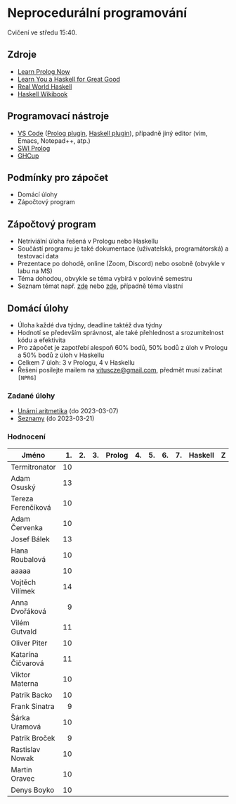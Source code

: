 Neprocedurální programování
===========================

Cvičení ve středu 15:40.

Zdroje
------

- [Learn Prolog Now](http://www.learnprolognow.org/)
- [Learn You a Haskell for Great Good](http://learnyouahaskell.com/)
- [Real World Haskell](http://book.realworldhaskell.org/)
- [Haskell Wikibook](https://en.wikibooks.org/wiki/Haskell)

Programovací nástroje
---------------------

- [VS Code](https://code.visualstudio.com/) ([Prolog plugin](https://marketplace.visualstudio.com/items?itemName=arthurwang.vsc-prolog), [Haskell plugin](https://marketplace.visualstudio.com/items?itemName=haskell.haskell)), případně jiný editor (vim, Emacs, Notepad++, atp.)
- [SWI Prolog](http://www.swi-prolog.org/)
- [GHCup](https://www.haskell.org/ghcup/)

Podmínky pro zápočet
--------------------

- Domácí úlohy
- Zápočtový program

Zápočtový program
-----------------

- Netriviální úloha řešená v Prologu nebo Haskellu
- Součástí programu je také dokumentace (uživatelská, programátorská) a testovací data
- Prezentace po dohodě, online (Zoom, Discord) nebo osobně (obvykle v labu na MS)
- Téma dohodou, obvykle se téma vybírá v polovině semestru
- Seznam témat např. [zde](http://kti.mff.cuni.cz/~hric/vyuka/pl_prikl_win.pdf) nebo [zde](http://ksvi.mff.cuni.cz/~dvorak/vyuka/14/NPRG005x01/programy.html), případně téma vlastní

Domácí úlohy
------------

- Úloha každé dva týdny, deadline taktéž dva týdny
- Hodnotí se především správnost, ale také přehlednost a srozumitelnost kódu a efektivita
- Pro zápočet je zapotřebí alespoň 60% bodů, 50% bodů z úloh v Prologu a 50% bodů z úloh v Haskellu
- Celkem 7 úloh: 3 v Prologu, 4 v Haskellu
- Řešení posílejte mailem na vituscze@gmail.com, předmět musí začínat `[NPRG]`

### Zadané úlohy

- [Unární aritmetika](https://github.com/vituscze/neproc/blob/master/Homework/hw1.pl) (do 2023-03-07)
- [Seznamy](https://github.com/vituscze/neproc/blob/master/Homework/hw2.pl) (do 2023-03-21)


### Hodnocení

| Jméno               | 1. | 2. | 3. | Prolog | 4. | 5. | 6. | 7. | Haskell |  Z | ZP |
| ------------------- | --:| --:| --:|:------:| --:| --:| --:| --:|:-------:|:--:|:--:|
| Termitronator       | 10 |    |    |        |    |    |    |    |         |    |    |
| Adam Osuský         | 13 |    |    |        |    |    |    |    |         |    |    |
| Tereza Ferenčíková  | 10 |    |    |        |    |    |    |    |         |    |    |
| Adam Červenka       | 10 |    |    |        |    |    |    |    |         |    |    |
| Josef Bálek         | 13 |    |    |        |    |    |    |    |         |    |    |
| Hana Roubalová      | 10 |    |    |        |    |    |    |    |         |    |    |
| aaaaa               | 10 |    |    |        |    |    |    |    |         |    |    |
| Vojtěch Vilímek     | 14 |    |    |        |    |    |    |    |         |    |    |
| Anna Dvořáková      |  9 |    |    |        |    |    |    |    |         |    |    |
| Vilém Gutvald       | 11 |    |    |        |    |    |    |    |         |    |    |
| Oliver Piter        | 10 |    |    |        |    |    |    |    |         |    |    |
| Katarína Čičvarová  | 11 |    |    |        |    |    |    |    |         |    |    |
| Viktor Materna      | 10 |    |    |        |    |    |    |    |         |    |    |
| Patrik Backo        | 10 |    |    |        |    |    |    |    |         |    |    |
| Frank Sinatra       |  9 |    |    |        |    |    |    |    |         |    |    |
| Šárka Uramová       | 10 |    |    |        |    |    |    |    |         |    |    |
| Patrik Broček       |  9 |    |    |        |    |    |    |    |         |    |    |
| Rastislav Nowak     | 10 |    |    |        |    |    |    |    |         |    |    |
| Martin Oravec       | 10 |    |    |        |    |    |    |    |         |    |    |
| Denys Boyko         | 10 |    |    |        |    |    |    |    |         |    |    |

